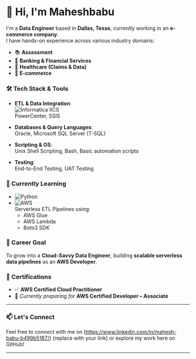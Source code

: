 # 👋 Hi, I'm Maheshbabu

I'm a **Data Engineer** based in **Dallas, Texas**, currently working in an **e-commerce company**.  
I have hands-on experience across various industry domains:

- 📚 **Assessment**
- 🏦 **Banking & Financial Services**
- 🏥 **Healthcare (Claims & Data)**
- 🛒 **E-commerce**

### 🛠️ Tech Stack & Tools
- **ETL & Data Integration**:  
  ![Informatica IICS](https://img.shields.io/badge/Informatica-IICS-orange)  
  PowerCenter, SSIS

- **Databases & Query Languages**:  
  Oracle, Microsoft SQL Server (T-SQL)

- **Scripting & OS**:  
  Unix Shell Scripting, Bash, Basic automation scripts

- **Testing**:  
  End-to-End Testing, UAT Testing

### 🚀 Currently Learning
- ![Python](https://img.shields.io/badge/Python-3776AB?logo=python&logoColor=white)
- ![AWS](https://img.shields.io/badge/AWS-FF9900?logo=amazon-aws&logoColor=white)  
  Serverless ETL Pipelines using:
  - AWS Glue
  - AWS Lambda
  - Boto3 SDK

### 🎯 Career Goal
To grow into a **Cloud-Savvy Data Engineer**, building **scalable serverless data pipelines** as an **AWS Developer**.

### 📜 Certifications
- ✅ **AWS Certified Cloud Practitioner**
- 🧠 *Currently preparing for* **AWS Certified Developer – Associate**

---

### 📫 Let's Connect
Feel free to connect with me on (https://www.linkedin.com/in/mahesh-babu-b499b5187/) (replace with your link) or explore my work here on GitHub!

---
